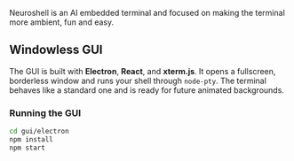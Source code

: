 Neuroshell is an AI embedded terminal and focused on making the terminal more ambient, fun and easy.

## Windowless GUI

The GUI is built with **Electron**, **React**, and **xterm.js**. It opens a fullscreen, borderless window and runs your shell through `node-pty`. The terminal behaves like a standard one and is ready for future animated backgrounds.

### Running the GUI

```bash
cd gui/electron
npm install
npm start
```
